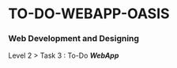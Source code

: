 # TO-DO-WEBAPP-OASIS
<h3>Web Development and Designing</h3>
Level 2 > Task 3 : To-Do <b><i>WebApp</i></b>
